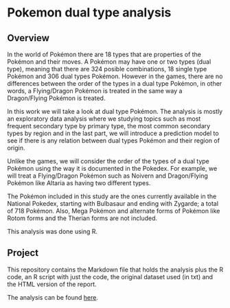 # Pokemon dual type analysis

## Overview

In the world of Pokémon there are 18 types that are properties of the Pokémon and their moves. A Pokémon may have one or two types (dual type), meaning that there are 324 posible combinations, 18 single type Pokémon and 306 dual types Pokémon. However in the games, there are no differences between the order of the types in a dual type Pokémon, in other words, a Flying/Dragon Pokémon is treated in the same way a Dragon/Flying Pokémon is treated.

In this work we will take a look at dual type Pokémon. The analysis is mostly an exploratory data analysis where we studying topics such as most frequent secondary type by primary type, the most common secondary types by region and in the last part, we will introduce a prediction model to see if there is any relation between dual types Pokémon and their region of origin.

Unlike the games, we will consider the order of the types of a dual type Pokémon using the way it is documented in the Pokedex. For example, we will treat a Flying/Dragon Pokémon such as Noivern and Dragon/Flying Pokémon like Altaria as having two different types.

The Pokémon included in this study are the ones currently available in the National Pokedex, starting with Bulbasaur and ending with Zygarde; a total of 718 Pokémon. Also, Mega Pokémon and alternate forms of Pokémon like Rotom forms and the Therian forms are not included.

This analysis was done using R.


## Project

This repository contains the Markdown file that holds the analysis plus the R code, an R script with just the code, the original dataset used (in txt) and the HTML version of the report.

The analysis can be found [here](http://juandes.github.io/PokemonDualTypeAnalysis/docs/dual_types_analysis).
